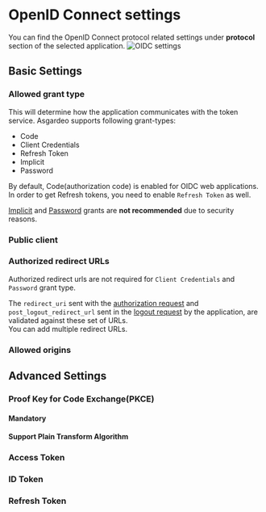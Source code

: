 # OpenID Connect settings

You can find the OpenID Connect protocol related settings under **protocol** section of the selected application. 
  <img :src="$withBase('/assets/img/guides/applications/app-protocol-settings.png')" alt="OIDC settings">
 
## Basic Settings
### Allowed grant type
This will determine how the application communicates with the token service. Asgardeo supports following grant-types:
 - Code
 - Client Credentials
 - Refresh Token
 - Implicit
 - Password   

By default, Code(authorization code) is enabled for OIDC web applications. In order to get Refresh tokens, you need to enable `Refresh Token` as well.

[Implicit](https://datatracker.ietf.org/doc/html/draft-ietf-oauth-security-topics-14#section-2.1.2) and [Password](https://datatracker.ietf.org/doc/html/draft-ietf-oauth-security-topics-14#section-2.4) grants are **not recommended** due to security reasons.

### Public client
<CommonGuide guide='guides/fragments/manage-app/oidc-settings/public-client.md'/>

### Authorized redirect URLs
Authorized redirect urls are not required for `Client Credentials` and `Password` grant type.

<CommonGuide guide='guides/fragments/manage-app/oidc-settings/authorized-urls.md'/>

The `redirect_uri` sent with the <a href="/guides/applications/integrate-confidential-client/#get-authorization-code">authorization request</a> and `post_logout_redirect_url` sent in the <a href="/guides/applications/integrate-confidential-client/#logout-the-application">logout request</a> by the application, are validated against these set of URLs.    
You can add multiple redirect URLs.


### Allowed origins
 <CommonGuide guide='guides/fragments/manage-app/oidc-settings/allowed-origin.md'/>
 
## Advanced Settings
### Proof Key for Code Exchange(PKCE)

#### Mandatory 
 <CommonGuide guide='guides/fragments/manage-app/oidc-settings/pkce-mandatory.md'/>

#### Support Plain Transform Algorithm
 <CommonGuide guide='guides/fragments/manage-app/oidc-settings/pkce-plain-text.md'/>

### Access Token
  <CommonGuide guide='guides/fragments/manage-app/oidc-settings/access-token.md'/>

### ID Token
 <CommonGuide guide='guides/fragments/manage-app/oidc-settings/id-token.md'/>

### Refresh Token
 <CommonGuide guide='guides/fragments/manage-app/oidc-settings/refresh-token.md'/>
